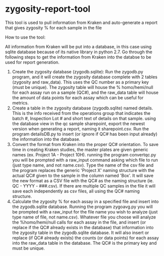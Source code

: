 # zygosity-report-tool
This tool is used to pull information from Kraken and auto-generate a report that gives zygosity % for each sample in the file

How to use the tool:

All information from Kraken will be put into a database, in this case using sqlite database because of its native library in python 2.7.  Go through the following steps to get the information from Kraken into the databse to be used for report generation.

1.  Create the zygosity database (zygodb.sqlite):  Run the zygodb.py program, and it will create the zygosity database complete with 2 tables (zygosity and raw_data).  This uses the QC number as a primary key (must be unique).  The zygosity table will house the % homo/hemi/null for each assay run on a sample (QC#), and the raw_data table will house the amount of data points for each assay which can be useful for metrics.
2.  Create a table in the zygosity database (zygodb.sqlite) named details.  This is the info received from the operations group that indicates the batch #, Inspection Lot # and short text of details on that sample.  using the database view in the qc sample sharepoint, export the newest version when generating a report, naming it sharepoint.csv.  Run the program detailsDB.py to insert (or ignore if QC# has been input already) the information into the database.
3.  Convert the format from Kraken into the proper QC# orientation.  To save time in creating Kraken studies, the master plates are given generic names (ex. Project 1A - Project 10H).  running the program convertqc.py you will be prompted with a raw_input command asking which file to run (just type name, and not name.csv).  Type the name of the csv file and the program replaces the generic 'Project X' naming structure with the actual QC# given to the sample in the column named 'Box'.  It will save the new format as a CSV file with the QC# as the naming structure (ie. QC - YYYY - ###.csv).  If there are multiple QC samples in the file it will save each independently as csv files, all using the QC# naming structure.
4.  Calculate the zygosity % for each assay in a specified file and insert into the zygodb.sqlite database.  Running the program zygoavg.py you will be prompted with a raw_input for the file name you wish to analyze (just type name of file, not name.csv).  Whatever file you choose will analyze the %homo/hemi/null calls for each assay in the file, and insert (or replace if the QC# already exists in the database) that information into the zygosity table in the zygodb.sqlite database.  It will also insert or replace (if QC# already exists) the counts (or data points) for each assay into the raw_data table in the database.  The QC# is the primary key and must be unique.

